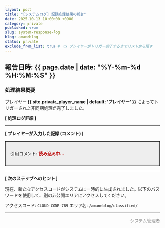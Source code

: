 ```yaml
---
layout: post
title: "[システムログ] 記録処理結果の報告"
date: 2025-10-13 10:00:00 +0900
category: private
published: true
slug: system-response-log
blog: amaneblog
status: private
exclude_from_list: true # 👈 プレイヤーがトリガー完了するまでリストから隠す
---
```


## 報告日時: {{ page.date | date: "%Y-%m-%d %H:%M:%S" }}

### 処理結果概要

プレイヤー **{{ site.private_player_name | default: 'プレイヤー' }}** によってトリガーされた非同期処理が完了しました。

**[ 処理ログ詳細 ]**

---

**[ プレイヤーが入力した記録 (コメント) ]**

<div style="border: 2px solid #333; padding: 15px; margin: 15px 0; background: #eee;">
    <p>引用コメント: <span id="quoted-comment-content" style="font-weight: bold; color: #b00;">読み込み中...</span></p>
</div>

---

**[ 次のステップへのヒント ]**

現在、新たなアクセスコードがシステムに一時的に生成されました。以下のパスワードを使用して、別の非公開エリアにアクセスしてください。

アクセスコード: `CLOUD-CODE-789`
エリア名: `/amaneblog/classified/`

<hr>

<p style="text-align: right; color: #888;">システム管理者</p>